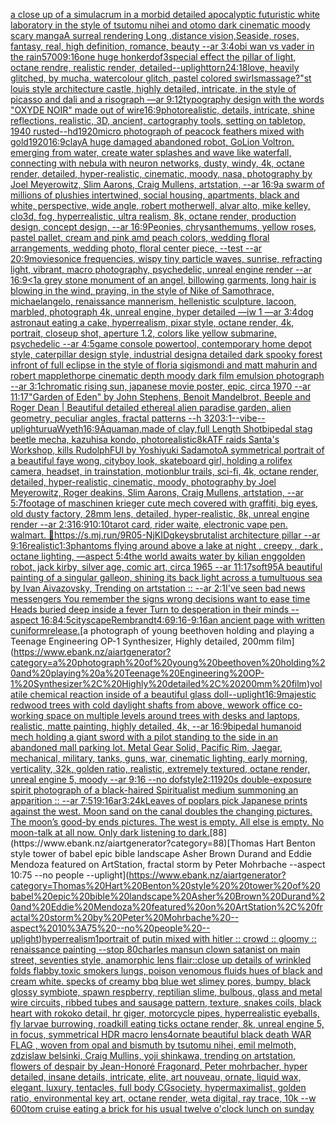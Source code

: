 [a close up of a simulacrum in a morbid detailed apocalyptic futuristic white laboratory in the style of tsutomu nihei and otomo dark cinematic moody scary manga](https://www.ebank.nz/aiartgenerator?category=a%20close%20up%20of%20a%20simulacrum%20in%20a%20morbid%20detailed%20apocalyptic%20futuristic%20white%20laboratory%20in%20the%20style%20of%20tsutomu%20nihei%20and%20otomo%20dark%20cinematic%20moody%20scary%20manga)[A surreal rendering Long ,distance vision,Seaside, roses, fantasy, real, high definition, romance, beauty --ar 3:4](https://www.ebank.nz/aiartgenerator?category=A%20surreal%20rendering%20Long%20%2Cdistance%20vision%2CSeaside%2C%20roses%2C%20fantasy%2C%20real%2C%20high%20definition%2C%20romance%2C%20beauty%20--ar%203%3A4)[obi wan vs vader in the rain](https://www.ebank.nz/aiartgenerator?category=obi%20wan%20vs%20vader%20in%20the%20rain)[5700](https://www.ebank.nz/aiartgenerator?category=5700)[9:16](https://www.ebank.nz/aiartgenerator?category=9%3A16)[one huge honker](https://www.ebank.nz/aiartgenerator?category=one%20huge%20honker)[dof](https://www.ebank.nz/aiartgenerator?category=dof)[3](https://www.ebank.nz/aiartgenerator?category=3)[special effect the pillar of light, octane rendre, realistic render, detailed](https://www.ebank.nz/aiartgenerator?category=special%20effect%20the%20pillar%20of%20light%2C%20octane%20rendre%2C%20realistic%20render%2C%20detailed)[](https://www.ebank.nz/aiartgenerator?category=)[--uplight](https://www.ebank.nz/aiartgenerator?category=--uplight)[torn](https://www.ebank.nz/aiartgenerator?category=torn)[24:18](https://www.ebank.nz/aiartgenerator?category=24%3A18)[love, heavily glitched, by mucha, watercolour glitch, pastel colored swirls](https://www.ebank.nz/aiartgenerator?category=love%2C%20heavily%20glitched%2C%20by%20mucha%2C%20watercolour%20glitch%2C%20pastel%20colored%20swirls)[massage?"](https://www.ebank.nz/aiartgenerator?category=massage%3F%22)[st louis style architecture castle, highly detailed, intricate, in the style of picasso and dali and a risograph —ar 9:12](https://www.ebank.nz/aiartgenerator?category=st%20louis%20style%20architecture%20castle%2C%20highly%20detailed%2C%20intricate%2C%20in%20the%20style%20of%20picasso%20and%20dali%20and%20a%20risograph%20%E2%80%94ar%209%3A12)[typography design with the words "OXYDE NOIR" made out of wire](https://www.ebank.nz/aiartgenerator?category=typography%20design%20with%20the%20words%20%22OXYDE%20NOIR%22%20made%20out%20of%20wire)[16:9](https://www.ebank.nz/aiartgenerator?category=16%3A9)[photorealistic, details, intricate, shine reflections, realistic, 3D, ancient, cartography tools, setting on tabletop, 1940 rusted](https://www.ebank.nz/aiartgenerator?category=photorealistic%2C%20details%2C%20intricate%2C%20shine%20reflections%2C%20realistic%2C%203D%2C%20ancient%2C%20cartography%20tools%2C%20setting%20on%20tabletop%2C%201940%20rusted)[--hd](https://www.ebank.nz/aiartgenerator?category=--hd)[1920](https://www.ebank.nz/aiartgenerator?category=1920)[micro photograph of peacock feathers mixed with gold](https://www.ebank.nz/aiartgenerator?category=micro%20photograph%20of%20peacock%20feathers%20mixed%20with%20gold)[1920](https://www.ebank.nz/aiartgenerator?category=1920)[16:9](https://www.ebank.nz/aiartgenerator?category=16%3A9)[clay](https://www.ebank.nz/aiartgenerator?category=clay)[A huge damaged abandoned robot, GoLion Voltron, emerging from water, create water splashes and wave like waterfall, connecting with nebula with neuron networks, dusty, windy, 4k, octane render, detailed, hyper-realistic, cinematic, moody, nasa, photography by Joel Meyerowitz, Slim Aarons, Craig Mullens, artstation, --ar 16:9](https://www.ebank.nz/aiartgenerator?category=A%20huge%20damaged%20abandoned%20robot%2C%20GoLion%20Voltron%2C%20emerging%20from%20water%2C%20create%20water%20splashes%20and%20wave%20like%20waterfall%2C%20connecting%20with%20nebula%20with%20neuron%20networks%2C%20dusty%2C%20windy%2C%204k%2C%20octane%20render%2C%20detailed%2C%20hyper-realistic%2C%20cinematic%2C%20moody%2C%20nasa%2C%20photography%20by%20Joel%20Meyerowitz%2C%20Slim%20Aarons%2C%20Craig%20Mullens%2C%20artstation%2C%20--ar%2016%3A9)[a swarm of millions of plushies intertwined, social housing, apartments, black and white, perspective, wide angle, robert motherwell, alvar alto, mike kelley, clo3d, fog, hyperrealistic, ultra realism, 8k, octane render, production design, concept design, --ar 16:9](https://www.ebank.nz/aiartgenerator?category=a%20swarm%20of%20millions%20of%20plushies%20intertwined%2C%20social%20housing%2C%20apartments%2C%20black%20and%20white%2C%20perspective%2C%20wide%20angle%2C%20robert%20motherwell%2C%20alvar%20alto%2C%20mike%20kelley%2C%20clo3d%2C%20fog%2C%20hyperrealistic%2C%20ultra%20realism%2C%208k%2C%20octane%20render%2C%20production%20design%2C%20concept%20design%2C%20--ar%2016%3A9)[Peonies,  chrysanthemums,  yellow roses, pastel pallet,  cream and pink amd peach colors, wedding floral arrangements,  wedding photo, floral center piece, --test  --ar 20:9](https://www.ebank.nz/aiartgenerator?category=Peonies%2C%20%20chrysanthemums%2C%20%20yellow%20roses%2C%20pastel%20pallet%2C%20%20cream%20and%20pink%20amd%20peach%20colors%2C%20wedding%20floral%20arrangements%2C%20%20wedding%20photo%2C%20floral%20center%20piece%2C%20--test%20%20--ar%2020%3A9)[movie](https://www.ebank.nz/aiartgenerator?category=movie)[sonice frequencies, wispy tiny particle waves, sunrise, refracting light, vibrant, macro photography, psychedelic, unreal engine render --ar 16:9](https://www.ebank.nz/aiartgenerator?category=sonice%20frequencies%2C%20wispy%20tiny%20particle%20waves%2C%20sunrise%2C%20refracting%20light%2C%20vibrant%2C%20macro%20photography%2C%20psychedelic%2C%20unreal%20engine%20render%20--ar%2016%3A9)[<1](https://www.ebank.nz/aiartgenerator?category=%3C1)[a grey stone monument of an angel, billowing garments, long hair is blowing in the wind, praying, in the style of Nike of Samothrace, michaelangelo, renaissance mannerism, hellenistic sculpture, lacoon, marbled, photograph 4k, unreal engine, hyper detailed —iw 1 —ar 3:4](https://www.ebank.nz/aiartgenerator?category=a%20grey%20stone%20monument%20of%20an%20angel%2C%20billowing%20garments%2C%20long%20hair%20is%20blowing%20in%20the%20wind%2C%20praying%2C%20in%20the%20style%20of%20Nike%20of%20Samothrace%2C%20michaelangelo%2C%20renaissance%20mannerism%2C%20hellenistic%20sculpture%2C%20lacoon%2C%20marbled%2C%20photograph%204k%2C%20unreal%20engine%2C%20hyper%20detailed%20%E2%80%94iw%201%20%E2%80%94ar%203%3A4)[dog astronaut eating a cake, hyperrealism, pixar style, octane render, 4k, portrait, closeup shot, aperture 1.2, colors like yellow submarine, psychedelic  --ar 4:5](https://www.ebank.nz/aiartgenerator?category=dog%20astronaut%20eating%20a%20cake%2C%20hyperrealism%2C%20pixar%20style%2C%20octane%20render%2C%204k%2C%20portrait%2C%20closeup%20shot%2C%20aperture%201.2%2C%20colors%20like%20yellow%20submarine%2C%20psychedelic%20%20--ar%204%3A5)[game console powertool, contemporary home depot style, caterpillar design style, industrial design](https://www.ebank.nz/aiartgenerator?category=game%20console%20powertool%2C%20contemporary%20home%20depot%20style%2C%20caterpillar%20design%20style%2C%20industrial%20design)[a detailed dark spooky forest infront of full eclipse in the style of floria sigismondi and matt mahurin and robert mapplethorpe cinematic depth moody dark film emulsion photograph --ar 3:1](https://www.ebank.nz/aiartgenerator?category=a%20detailed%20dark%20spooky%20forest%20infront%20of%20full%20eclipse%20in%20the%20style%20of%20floria%20sigismondi%20and%20matt%20mahurin%20and%20robert%20mapplethorpe%20cinematic%20depth%20moody%20dark%20film%20emulsion%20photograph%20--ar%203%3A1)[chromatic rising sun, japanese movie poster, epic, circa 1970 --ar 11:17](https://www.ebank.nz/aiartgenerator?category=chromatic%20rising%20sun%2C%20japanese%20movie%20poster%2C%20epic%2C%20circa%201970%20--ar%2011%3A17)["Garden of Eden" by John Stephens, Benoit Mandelbrot, Beeple and Roger Dean | Beautiful detailed ethereal alien paradise garden, alien geometry, peculiar angles, fractal patterns --h 320](https://www.ebank.nz/aiartgenerator?category=%22Garden%20of%20Eden%22%20by%20John%20Stephens%2C%20Benoit%20Mandelbrot%2C%20Beeple%20and%20Roger%20Dean%20%7C%20Beautiful%20detailed%20ethereal%20alien%20paradise%20garden%2C%20alien%20geometry%2C%20peculiar%20angles%2C%20fractal%20patterns%20--h%20320)[3:1](https://www.ebank.nz/aiartgenerator?category=3%3A1)[--vibe](https://www.ebank.nz/aiartgenerator?category=--vibe)[--uplight](https://www.ebank.nz/aiartgenerator?category=--uplight)[urua](https://www.ebank.nz/aiartgenerator?category=urua)[Wyeth](https://www.ebank.nz/aiartgenerator?category=Wyeth)[16:9](https://www.ebank.nz/aiartgenerator?category=16%3A9)[Aquaman,made of clay,full Length Shot](https://www.ebank.nz/aiartgenerator?category=Aquaman%2Cmade%20of%20clay%2Cfull%20Length%20Shot)[bipedal stag beetle mecha, kazuhisa kondo, photorealistic](https://www.ebank.nz/aiartgenerator?category=bipedal%20stag%20beetle%20mecha%2C%20kazuhisa%20kondo%2C%20photorealistic)[8k](https://www.ebank.nz/aiartgenerator?category=8k)[ATF raids Santa's Workshop, kills Rudolph](https://www.ebank.nz/aiartgenerator?category=ATF%20raids%20Santa%27s%20Workshop%2C%20kills%20Rudolph)[FUI by Yoshiyuki Sadamoto](https://www.ebank.nz/aiartgenerator?category=FUI%20by%20Yoshiyuki%20Sadamoto)[A symmetrical portrait of a beautiful faye wong, cityboy look, skateboard girl, holding a rolifex camera, headset, in trainstation, motionblur trails, sci-fi, 4k, octane render, detailed, hyper-realistic, cinematic, moody, photography by Joel Meyerowitz, Roger deakins, Slim Aarons, Craig Mullens, artstation, --ar 5:7](https://www.ebank.nz/aiartgenerator?category=A%20symmetrical%20portrait%20of%20a%20beautiful%20faye%20wong%2C%20cityboy%20look%2C%20skateboard%20girl%2C%20holding%20a%20rolifex%20camera%2C%20headset%2C%20in%20trainstation%2C%20motionblur%20trails%2C%20sci-fi%2C%204k%2C%20octane%20render%2C%20detailed%2C%20hyper-realistic%2C%20cinematic%2C%20moody%2C%20photography%20by%20Joel%20Meyerowitz%2C%20Roger%20deakins%2C%20Slim%20Aarons%2C%20Craig%20Mullens%2C%20artstation%2C%20--ar%205%3A7)[footage of maschinen krieger cute mech covered with graffiti, big eyes, old dusty factory, 28mm lens, detailed, hyper-realistic, 8k, unreal engine render --ar 2:3](https://www.ebank.nz/aiartgenerator?category=footage%20of%20maschinen%20krieger%20cute%20mech%20covered%20with%20graffiti%2C%20big%20eyes%2C%20old%20dusty%20factory%2C%2028mm%20lens%2C%20detailed%2C%20hyper-realistic%2C%208k%2C%20unreal%20engine%20render%20--ar%202%3A3)[16:9](https://www.ebank.nz/aiartgenerator?category=16%3A9)[10:10](https://www.ebank.nz/aiartgenerator?category=10%3A10)[tarot card, rider waite, electronic vape pen. walmart. 🏬](https://www.ebank.nz/aiartgenerator?category=tarot%20card%2C%20rider%20waite%2C%20electronic%20vape%20pen.%20walmart.%20%F0%9F%8F%AC)[<https://s.mj.run/9R05-NjKIDg>](https://www.ebank.nz/aiartgenerator?category=%3Chttps%3A//s.mj.run/9R05-NjKIDg%3E)[keys](https://www.ebank.nz/aiartgenerator?category=keys)[brutalist architecture pillar --ar 9:16](https://www.ebank.nz/aiartgenerator?category=brutalist%20architecture%20pillar%20--ar%209%3A16)[realistic](https://www.ebank.nz/aiartgenerator?category=realistic)[1:3](https://www.ebank.nz/aiartgenerator?category=1%3A3)[phantoms flying around above a lake at night , creepy , dark , octane lighting, —aspect 5:4](https://www.ebank.nz/aiartgenerator?category=phantoms%20flying%20around%20above%20a%20lake%20at%20night%20%2C%20creepy%20%2C%20dark%20%2C%20octane%20lighting%2C%20%E2%80%94aspect%205%3A4)[the world awaits water by kilian eng](https://www.ebank.nz/aiartgenerator?category=the%20world%20awaits%20water%20by%20kilian%20eng)[golden robot, jack kirby, silver age, comic art, circa 1965 --ar 11:17](https://www.ebank.nz/aiartgenerator?category=golden%20robot%2C%20jack%20kirby%2C%20silver%20age%2C%20comic%20art%2C%20circa%201965%20--ar%2011%3A17)[soft](https://www.ebank.nz/aiartgenerator?category=soft)[95](https://www.ebank.nz/aiartgenerator?category=95)[A beautiful painting of a singular galleon, shining its back light across a tumultuous sea by Ivan Aivazovsky, Trending on artstation :: --ar 2:1](https://www.ebank.nz/aiartgenerator?category=A%20beautiful%20painting%20of%20a%20singular%20galleon%2C%20shining%20its%20back%20light%20across%20a%20tumultuous%20sea%20by%20Ivan%20Aivazovsky%2C%20Trending%20on%20artstation%20%3A%3A%20--ar%202%3A1)[](https://www.ebank.nz/aiartgenerator?category=)[I've seen bad news messengers  You remember the signs wrong decisions  want to ease time Heads buried deep inside a fever Turn to desperation in their minds --aspect 16:8](https://www.ebank.nz/aiartgenerator?category=I%27ve%20seen%20bad%20news%20messengers%20%20You%20remember%20the%20signs%20wrong%20decisions%20%20want%20to%20ease%20time%20Heads%20buried%20deep%20inside%20a%20fever%20Turn%20to%20desperation%20in%20their%20minds%20--aspect%2016%3A8)[4:5](https://www.ebank.nz/aiartgenerator?category=4%3A5)[cityscape](https://www.ebank.nz/aiartgenerator?category=cityscape)[Rembrandt](https://www.ebank.nz/aiartgenerator?category=Rembrandt)[4:6](https://www.ebank.nz/aiartgenerator?category=4%3A6)[9:16](https://www.ebank.nz/aiartgenerator?category=9%3A16)[-](https://www.ebank.nz/aiartgenerator?category=-)[9:16](https://www.ebank.nz/aiartgenerator?category=9%3A16)[an ancient page with written cuniform](https://www.ebank.nz/aiartgenerator?category=an%20ancient%20page%20with%20written%20cuniform)[release.](https://www.ebank.nz/aiartgenerator?category=release.)[a photograph of young beethoven holding and playing a Teenage Engineering OP-1 Synthesizer, Highly detailed, 200mm film](https://www.ebank.nz/aiartgenerator?category=a%20photograph%20of%20young%20beethoven%20holding%20and%20playing%20a%20Teenage%20Engineering%20OP-1%20Synthesizer%2C%20Highly%20detailed%2C%20200mm%20film)[volatile chemical reaction inside of a beautiful glass doll](https://www.ebank.nz/aiartgenerator?category=volatile%20chemical%20reaction%20inside%20of%20a%20beautiful%20glass%20doll)[--uplight](https://www.ebank.nz/aiartgenerator?category=--uplight)[16:9](https://www.ebank.nz/aiartgenerator?category=16%3A9)[majestic redwood trees with cold daylight shafts from above, wework office co-working space on multiple levels around trees with desks and laptops, realistic, matte painting, highly detailed, 4k, --ar 16:9](https://www.ebank.nz/aiartgenerator?category=majestic%20redwood%20trees%20with%20cold%20daylight%20shafts%20from%20above%2C%20wework%20office%20co-working%20space%20on%20multiple%20levels%20around%20trees%20with%20desks%20and%20laptops%2C%20realistic%2C%20matte%20painting%2C%20highly%20detailed%2C%204k%2C%20--ar%2016%3A9)[bipedal humanoid mech holding a giant sword with a pilot standing to the side in an abandoned mall parking lot. Metal Gear Solid, Pacific Rim, Jaegar, mechanical, military, tanks, guns, war, cinematic lighting, early morning, verticality, 32k, golden ratio, realistic, extremely textured, octane render, unreal engine 5, moody --ar 9:16 --no dof](https://www.ebank.nz/aiartgenerator?category=bipedal%20humanoid%20mech%20holding%20a%20giant%20sword%20with%20a%20pilot%20standing%20to%20the%20side%20in%20an%20abandoned%20mall%20parking%20lot.%20Metal%20Gear%20Solid%2C%20Pacific%20Rim%2C%20Jaegar%2C%20mechanical%2C%20military%2C%20tanks%2C%20guns%2C%20war%2C%20cinematic%20lighting%2C%20early%20morning%2C%20verticality%2C%2032k%2C%20golden%20ratio%2C%20realistic%2C%20extremely%20textured%2C%20octane%20render%2C%20unreal%20engine%205%2C%20moody%20--ar%209%3A16%20--no%20dof)[style](https://www.ebank.nz/aiartgenerator?category=style)[2:1](https://www.ebank.nz/aiartgenerator?category=2%3A1)[1920s double-exposure spirit photograph of a black-haired Spiritualist medium summoning an apparition :: --ar 7:5](https://www.ebank.nz/aiartgenerator?category=1920s%20double-exposure%20spirit%20photograph%20of%20a%20black-haired%20Spiritualist%20medium%20summoning%20an%20apparition%20%3A%3A%20--ar%207%3A5)[1](https://www.ebank.nz/aiartgenerator?category=1)[9:16](https://www.ebank.nz/aiartgenerator?category=9%3A16)[ar3:2](https://www.ebank.nz/aiartgenerator?category=ar3%3A2)[4k](https://www.ebank.nz/aiartgenerator?category=4k)[Leaves of poplars pick Japanese prints against the west. Moon sand on the canal doubles the changing pictures. The moon’s good-by ends pictures. The west is empty. All else is empty. No moon-talk at all now. Only dark listening to dark.](https://www.ebank.nz/aiartgenerator?category=Leaves%20of%20poplars%20pick%20Japanese%20prints%20against%20the%20west.%20Moon%20sand%20on%20the%20canal%20doubles%20the%20changing%20pictures.%20The%20moon%E2%80%99s%20good-by%20ends%20pictures.%20The%20west%20is%20empty.%20All%20else%20is%20empty.%20No%20moon-talk%20at%20all%20now.%20Only%20dark%20listening%20to%20dark.)[88](https://www.ebank.nz/aiartgenerator?category=88)[Thomas Hart Benton style  tower of babel epic bible landscape Asher Brown Durand and Eddie Mendoza featured on ArtStation, fractal storm by Peter Mohrbache --aspect 10:75 --no people --uplight](https://www.ebank.nz/aiartgenerator?category=Thomas%20Hart%20Benton%20style%20%20tower%20of%20babel%20epic%20bible%20landscape%20Asher%20Brown%20Durand%20and%20Eddie%20Mendoza%20featured%20on%20ArtStation%2C%20fractal%20storm%20by%20Peter%20Mohrbache%20--aspect%2010%3A75%20--no%20people%20--uplight)[hyperrealism](https://www.ebank.nz/aiartgenerator?category=hyperrealism)[1](https://www.ebank.nz/aiartgenerator?category=1)[portrait of putin mixed with hitler :: crowd :: gloomy :: renaissance painting --stop 80](https://www.ebank.nz/aiartgenerator?category=portrait%20of%20putin%20mixed%20with%20hitler%20%3A%3A%20crowd%20%3A%3A%20gloomy%20%3A%3A%20renaissance%20painting%20--stop%2080)[charles mansun clown satanist on main street, seventies style, anamorphic lens flair](https://www.ebank.nz/aiartgenerator?category=charles%20mansun%20clown%20satanist%20on%20main%20street%2C%20seventies%20style%2C%20anamorphic%20lens%20flair)[::](https://www.ebank.nz/aiartgenerator?category=%3A%3A)[close up details of wrinkled folds flabby,toxic smokers lungs, poison venomous fluids hues of black and cream white. specks of creamy bbq blue wet slimey pores, bumpy, black glossy symbiote, spawn respberry, reptilian slime, bulbous, glass and metal wire circuits, ribbed tubes and sausage pattern, texture, snakes coils, black heart with rokoko detail, hr giger, motorcycle pipes, hyperrealistic eyeballs, fly larvae burrowing, roadkill eating ticks octane render, 8k, unreal engine 5, in focus, symmetrical HDR macro lens](https://www.ebank.nz/aiartgenerator?category=close%20up%20details%20of%20wrinkled%20folds%20flabby%2Ctoxic%20smokers%20lungs%2C%20poison%20venomous%20fluids%20hues%20of%20black%20and%20cream%20white.%20specks%20of%20creamy%20bbq%20blue%20wet%20slimey%20pores%2C%20bumpy%2C%20black%20glossy%20symbiote%2C%20spawn%20respberry%2C%20reptilian%20slime%2C%20bulbous%2C%20glass%20and%20metal%20wire%20circuits%2C%20ribbed%20tubes%20and%20sausage%20pattern%2C%20texture%2C%20snakes%20coils%2C%20black%20heart%20with%20rokoko%20detail%2C%20hr%20giger%2C%20motorcycle%20pipes%2C%20hyperrealistic%20eyeballs%2C%20fly%20larvae%20burrowing%2C%20roadkill%20eating%20ticks%20octane%20render%2C%208k%2C%20unreal%20engine%205%2C%20in%20focus%2C%20symmetrical%20HDR%20macro%20lens)[4](https://www.ebank.nz/aiartgenerator?category=4)[ornate beautiful black death WAR FLAG , woven from opal and bismuth by tsutomu nihei, emil melmoth, zdzislaw belsinki, Craig Mullins, yoji shinkawa, trending on artstation, flowers of despair by Jean-Honoré Fragonard, Peter mohrbacher, hyper detailed, insane details, intricate, elite, art nouveau, ornate, liquid wax, elegant, luxury, tentacles, full body CGsociety, hypermaximalist, golden ratio, environmental key art, octane render, weta digital, ray trace, 10k --w 600](https://www.ebank.nz/aiartgenerator?category=ornate%20beautiful%20black%20death%20WAR%20FLAG%20%2C%20woven%20from%20opal%20and%20bismuth%20by%20tsutomu%20nihei%2C%20emil%20melmoth%2C%20zdzislaw%20belsinki%2C%20Craig%20Mullins%2C%20yoji%20shinkawa%2C%20trending%20on%20artstation%2C%20flowers%20of%20despair%20by%20Jean-Honor%C3%A9%20Fragonard%2C%20Peter%20mohrbacher%2C%20hyper%20detailed%2C%20insane%20details%2C%20intricate%2C%20elite%2C%20art%20nouveau%2C%20ornate%2C%20liquid%20wax%2C%20elegant%2C%20luxury%2C%20tentacles%2C%20full%20body%20CGsociety%2C%20hypermaximalist%2C%20golden%20ratio%2C%20environmental%20key%20art%2C%20octane%20render%2C%20weta%20digital%2C%20ray%20trace%2C%2010k%20--w%20600)[tom cruise eating a brick for his usual twelve o'clock lunch on sunday](https://www.ebank.nz/aiartgenerator?category=tom%20cruise%20eating%20a%20brick%20for%20his%20usual%20twelve%20o%27clock%20lunch%20on%20sunday)